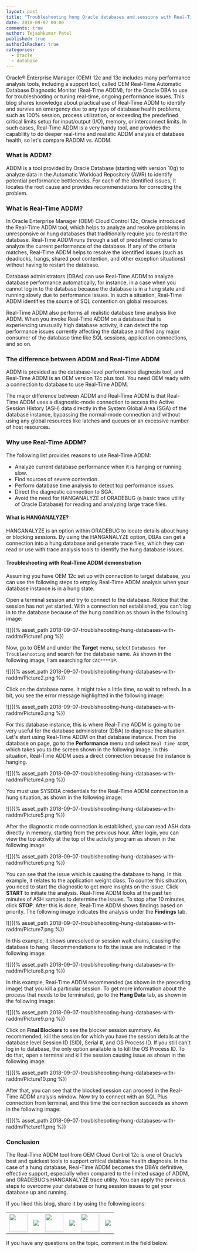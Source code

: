 ```yaml
---
layout: post
title: "Troubleshooting hung Oracle databases and sessions with Real-Time ADDM"
date: 2018-09-07 00:00
comments: true
author: Tejashkumar Patel
published: true
authorIsRacker: true
categories:
  - Oracle
  - database
---
```


Oracle&reg; Enterprise Manager (OEM) 12c and 13c includes many performance
analysis tools, including a support tool, called OEM Real-Time Automatic Database
Diagnostic Monitor (Real-Time ADDM), for the Oracle DBA to use for
troubleshooting or tuning real-time, ongoing performance issues. This blog shares
knowledge about practical use of Real-Time ADDM to identify and
survive an emergency due to any type of database health problems, such as 100%
session, process utilization, or exceeding the predefined critical limits setup
for input/output (I/O), memory, or interconnect limits. In such cases, Real-Time
ADDM is a very handy tool, and provides the capability to do deeper real-time and
realistic ADDM analysis of database health, so let's compare RADDM vs. ADDM.

<!-- more -->

### What is ADDM?

ADDM is a tool provided by Oracle Database (starting with version 10g) to
analyze data in the Automatic Workload Repository (AWR) to identify potential
performance bottlenecks. For each of the identified issues, it locates the root
cause and provides recommendations for correcting the problem.

### What is Real-Time ADDM?

In Oracle Enterprise Manager (OEM) Cloud Control 12c, Oracle introduced the
Real-Time ADDM tool, which helps to analyze and resolve problems in unresponsive
or hung databases that traditionally require you to restart the database.
Real-Time ADDM runs through a set of predefined criteria to analyze the current
performance of the database. If any of the criteria matches, Real-Time ADDM
helps to resolve the identified issues (such as deadlocks, hangs, shared pool
contention, and other exception situations) without having to restart the database.

Database administrators (DBAs) can use Real-Time ADDM to analyze database
performance automatically, for instance, in a case when you cannot log in to the
database because the database is in a hung state and running slowly due to
performance issues. In such a situation, Real-Time ADDM identifies the source
of SQL contention on global resources.

Real-Time ADDM also performs all realistic database time analysis like ADDM.
When you invoke Real-Time ADDM on a database that is experiencing unusually high
database activity, it can detect the top performance issues currently affecting
the database and find any major consumer of the database time like SQL sessions,
application connections, and so on.

### The difference between ADDM and Real-Time ADDM

ADDM is provided as the database-level performance diagnosis tool, and Real-Time
ADDM is an OEM version 12c plus tool. You need OEM ready with a connection to
database to use Real-Time ADDM.

The major difference between ADDM and Real-Time ADDM is that Real-Time ADDM uses
a diagnostic-mode connection to access the Active Session History (ASH) data
directly in the System Global Area (SGA) of the database instance, bypassing the
normal-mode connection and without using any global resources like latches and
queues or an excessive number of host resources.

### Why use Real-Time ADDM?

The following list provides reasons to use Real-Time ADDM:

-	Analyze current database performance when it is hanging or running slow.
-	Find sources of severe contention.
-	Perform database time analysis to detect top performance issues.
-	Direct the diagnostic connection to SGA.
-	Avoid the need for HANGANALYZE of ORADEBUG (a basic trace utility of Oracle
   Database) for reading and analyzing large trace files.

#### What is HANGANALYZE?

HANGANALYZE is an option within ORADEBUG to locate details about hung or blocking
sessions. By using the HANGANALYZE option, DBAs can get a connection into a hung
database and generate trace files, which they can read or use with trace analysis
tools to identify the hung database issues.

#### Troubleshooting with Real-Time ADDM demonstration

Assuming you have OEM 12c set up with connection to target database, you can use
the following steps to employ Real-Time ADDM analysis when your database instance
is in a hung state.

Open a terminal session and try to connect to the database. Notice that the session
has not yet started. With a connection not established, you can't log in to the
database because of the hung condition as shown in the following image:

![]({% asset_path 2018-09-07-troublsheooting-hung-databases-with-raddm/Picture1.png %})

Now, go to OEM and under the **Target** menu, select `Databases for Troubleshooting`
and search for the database name. As shown in the following image, I am searching
for `CAC****1P`.

![]({% asset_path 2018-09-07-troublsheooting-hung-databases-with-raddm/Picture2.png %})

Click on the database name. It might take a little time, so wait to refresh. In
a bit, you see the error message highlighted in the following image:

![]({% asset_path 2018-09-07-troublsheooting-hung-databases-with-raddm/Picture3.png %})

For this database instance, this is where Real-Time ADDM is going to be very
useful for the database administrator (DBA) to diagnose the situation. Let's
start using Real-Time ADDM on that database instance. From the database on page,
go to the **Performance** menu and select `Real-Time ADDM`, which takes you to the
screen shown in the following image. In this situation, Real-Time ADDM uses a
direct connection because the instance is hanging.

![]({% asset_path 2018-09-07-troublsheooting-hung-databases-with-raddm/Picture4.png %})

You must use SYSDBA credentials for the Real-Time ADDM connection in a hung
situation, as shown in the following image:

![]({% asset_path 2018-09-07-troublsheooting-hung-databases-with-raddm/Picture5.png %})


After the diagnostic mode connection is established, you can read ASH data directly
in memory, starting from the previous hour. After login, you can view the top
activity at the top of the activity program as shown in the following image:

![]({% asset_path 2018-09-07-troublsheooting-hung-databases-with-raddm/Picture6.png %})

You can see that the issue which is causing the database to hang. In this example,
it relates to the application weight class. To counter this situation, you need
to start the diagnostic to get more insights on the issue. Click **START** to
initiate the analysis. Real-Time ADDM looks at the past ten minutes of ASH
samples to determine the issues. To stop after 10 minutes, click **STOP**. After
this is done, Real-Time ADDM shows findings based on priority. The following
image indicates the analysis under the **Findings** tab.

![]({% asset_path 2018-09-07-troublsheooting-hung-databases-with-raddm/Picture7.png %})

In this example, it shows unresolved or session wait chains, causing the database
to hang. Recommendations to fix the issue are indicated in the following image:

![]({% asset_path 2018-09-07-troublsheooting-hung-databases-with-raddm/Picture8.png %})

In this example, Real-Time ADDM recommended (as shown in the preceding image)
that you kill a particular session. To get more information about the process
that needs to be terminated, go to the **Hang Data** tab, as shown in the
following image:

![]({% asset_path 2018-09-07-troublsheooting-hung-databases-with-raddm/Picture9.png %})

Click on **Final Blockers** to see the blocker session summary. As recommended,
kill the session for which you have the session details at the database level
Session ID (SID), Serial #, and OS Process ID. If you still can't log in
to database, the only option available is to kill the OS Process ID. To do that,
open a terminal and kill the session causing issue as shown in the following
image:

![]({% asset_path 2018-09-07-troublsheooting-hung-databases-with-raddm/Picture10.png %})

After that, you can see that the blocked session can proceed in the Real-Time ADDM
analysis window. Now try to connect with an SQL Plus connection from terminal, and
this time the connection succeeds as shown in the following image:

![]({% asset_path 2018-09-07-troublsheooting-hung-databases-with-raddm/Picture11.png %})

### Conclusion

The Real-Time ADDM tool from OEM Cloud Control 12c is one of Oracle’s best
and quickest tools to support critical database health diagnosis. In the case
of a hung database, Real-Time ADDM becomes the DBA’s definitive, effective
support, especially when compared to the limited usage of ADDM, and ORADEBUG’s
HANGANALYZE trace utility. You can apply the previous steps to overcome your
database or hung session issues to get your database up and running.


<table>
  <tr>If you liked this blog, share it by using the following icons:</tr>
  <tr>
   <td>
       <img src="{% asset_path line-tile.png %}" width=50 >
    </td>
    <td>
      <a href="https://twitter.com/home?status=https%3A//developer.rackspace.com/blog/troublsheooting-hung-databases-with-raddm/">
        <img src="{% asset_path shareT.png %}">
      </a>
    </td>
    <td>
       <img src="{% asset_path line-tile.png %}" width=50 >
    </td>
    <td>
      <a href="https://www.facebook.com/sharer/sharer.php?u=https%3A//developer.rackspace.com/blog/troublsheooting-hung-databases-with-raddm/">
        <img src="{% asset_path shareFB.png %}">
      </a>
    </td>
    <td>
       <img src="{% asset_path line-tile.png %}" width=50 >
    </td>
    <td>
      <a href="https://www.linkedin.com/shareArticle?mini=true&url=https%3A//developer.rackspace.com/blog/troublsheooting-hung-databases-with-raddm&summary=&source=">
        <img src="{% asset_path shareL.png %}">
      </a>
    </td>
  </tr>
</table>

If you have any questions on the topic, comment in the field below.

